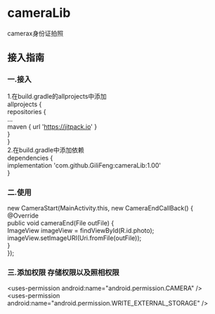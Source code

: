 # cameraLib
camerax身份证拍照
## 接入指南
### 一.接入
1.在build.gradle的allprojects中添加 <br>
allprojects { <br>
	repositories { <br>
	...<br>
	maven { url 'https://jitpack.io' }<br>
}<br>
}<br>
2.在build.gradle中添加依赖 <br>
dependencies {<br>
	implementation 'com.github.GiliFeng:cameraLib:1.00' <br>
} <br>
### 二.使用
 new CameraStart(MainActivity.this, new CameraEndCallBack() { <br>
                    @Override <br>
                    public void cameraEnd(File outFile) { <br>
                        ImageView imageView = findViewById(R.id.photo); <br>
                        imageView.setImageURI(Uri.fromFile(outFile)); <br>
                    } <br>
                }); <br>
### 三.添加权限  存储权限以及照相权限
 \<uses-permission android:name="android.permission.CAMERA" /> <br>
 \<uses-permission android:name="android.permission.WRITE_EXTERNAL_STORAGE" /> <br>
